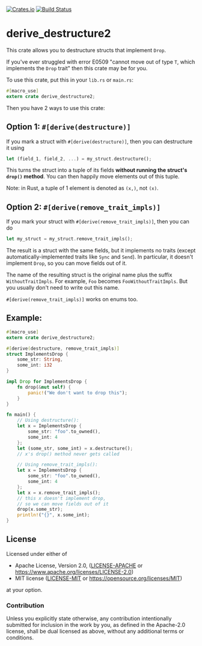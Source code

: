 [![Crates.io](https://img.shields.io/crates/v/derive_destructure2.svg)](https://crates.io/crates/derive_destructure2)
[![Build Status](https://travis-ci.org/Migi/derive_destructure2.svg?branch=master)](https://travis-ci.org/Migi/derive_destructure2)

# derive_destructure2

This crate allows you to destructure structs that implement `Drop`.

If you've ever struggled with error E0509
"cannot move out of type `T`, which implements the `Drop` trait"
then this crate may be for you.

To use this crate, put this in your `lib.rs` or `main.rs`:
```rust
#[macro_use]
extern crate derive_destructure2;
```

Then you have 2 ways to use this crate:

## Option 1: `#[derive(destructure)]`

If you mark a struct with `#[derive(destructure)]`, then you can destructure it using
```rust
let (field_1, field_2, ...) = my_struct.destructure();
```

This turns the struct into a tuple of its fields **without running the struct's `drop()`
method**. You can then happily move elements out of this tuple.

Note: in Rust, a tuple of 1 element is denoted as `(x,)`, not `(x)`.

## Option 2: `#[derive(remove_trait_impls)]`

If you mark your struct with `#[derive(remove_trait_impls)]`, then you can do
```rust
let my_struct = my_struct.remove_trait_impls();
```

The result is a struct with the same fields, but it implements no traits
(except automatically-implemented traits like `Sync` and `Send`).
In particular, it doesn't implement `Drop`, so you can move fields out of it.

The name of the resulting struct is the original name plus the suffix `WithoutTraitImpls`.
For example, `Foo` becomes `FooWithoutTraitImpls`. But you usually don't need to write
out this name.

`#[derive(remove_trait_impls)]` works on enums too.

## Example:
```rust
#[macro_use]
extern crate derive_destructure2;

#[derive(destructure, remove_trait_impls)]
struct ImplementsDrop {
    some_str: String,
    some_int: i32
}

impl Drop for ImplementsDrop {
    fn drop(&mut self) {
        panic!("We don't want to drop this");
    }
}

fn main() {
    // Using destructure():
    let x = ImplementsDrop {
        some_str: "foo".to_owned(),
        some_int: 4
    };
    let (some_str, some_int) = x.destructure();
    // x's drop() method never gets called

    // Using remove_trait_impls():
    let x = ImplementsDrop {
        some_str: "foo".to_owned(),
        some_int: 4
    };
    let x = x.remove_trait_impls();
    // this x doesn't implement drop,
    // so we can move fields out of it
    drop(x.some_str);
    println!("{}", x.some_int);
}
```

## License

Licensed under either of

* Apache License, Version 2.0, ([LICENSE-APACHE](LICENSE-APACHE) or https://www.apache.org/licenses/LICENSE-2.0)
* MIT license ([LICENSE-MIT](LICENSE-MIT) or https://opensource.org/licenses/MIT)

at your option.

### Contribution

Unless you explicitly state otherwise, any contribution intentionally
submitted for inclusion in the work by you, as defined in the Apache-2.0
license, shall be dual licensed as above, without any additional terms or
conditions.
